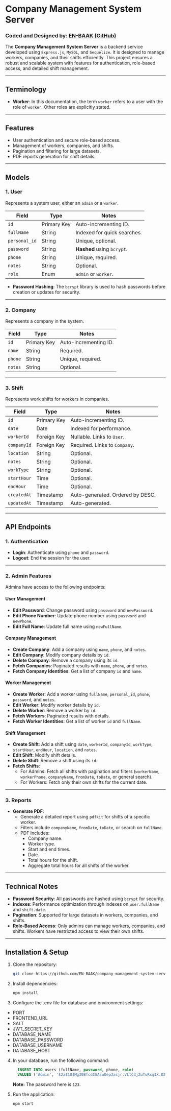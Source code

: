 # Company Management System Server

### Coded and Designed by: [EN-BAAK (GitHub)](https://github.com/EN-BAAK)

The **Company Management System Server** is a backend service developed using `Express.js`, `MySQL`, and `Sequelize`. It is designed to manage workers, companies, and their shifts efficiently. This project ensures a robust and scalable system with features for authentication, role-based access, and detailed shift management.

---

## Terminology

- **Worker**: In this documentation, the term `worker` refers to a user with the role of `worker`. Other roles are explicitly stated.

---

## Features

- User authentication and secure role-based access.
- Management of workers, companies, and shifts.
- Pagination and filtering for large datasets.
- PDF reports generation for shift details.

---

## Models

### 1. **User**

Represents a system user, either an `admin` or a `worker`.

| Field         | Type        | Notes                       |
| ------------- | ----------- | --------------------------- |
| `id`          | Primary Key | Auto-incrementing ID.       |
| `fullName`    | String      | Indexed for quick searches. |
| `personal_id` | String      | Unique, optional.           |
| `password`    | String      | **Hashed** using `bcrypt`.  |
| `phone`       | String      | Unique, required.           |
| `notes`       | String      | Optional.                   |
| `role`        | Enum        | `admin` or `worker`.        |

- **Password Hashing**: The `bcrypt` library is used to hash passwords before creation or updates for security.

---

### 2. **Company**

Represents a company in the system.

| Field   | Type        | Notes                 |
| ------- | ----------- | --------------------- |
| `id`    | Primary Key | Auto-incrementing ID. |
| `name`  | String      | Required.             |
| `phone` | String      | Unique, required.     |
| `notes` | String      | Optional.             |

---

### 3. **Shift**

Represents work shifts for workers in companies.

| Field       | Type        | Notes                            |
| ----------- | ----------- | -------------------------------- |
| `id`        | Primary Key | Auto-incrementing ID.            |
| `date`      | Date        | Indexed for performance.         |
| `workerId`  | Foreign Key | Nullable. Links to `User`.       |
| `companyId` | Foreign Key | Required. Links to `Company`.    |
| `location`  | String      | Optional.                        |
| `notes`     | String      | Optional.                        |
| `workType`  | String      | Optional.                        |
| `startHour` | Time        | Optional.                        |
| `endHour`   | Time        | Optional.                        |
| `createdAt` | Timestamp   | Auto-generated. Ordered by DESC. |
| `updatedAt` | Timestamp   | Auto-generated.                  |

---

## API Endpoints

### 1. **Authentication**

- **Login**: Authenticate using `phone` and `password`.
- **Logout**: End the session for the user.

---

### 2. **Admin Features**

Admins have access to the following endpoints:

#### User Management

- **Edit Password**: Change password using `password` and `newPassword`.
- **Edit Phone Number**: Update phone number using `password` and `newPhone`.
- **Edit Full Name**: Update full name using `newFullName`.

#### Company Management

- **Create Company**: Add a company using `name`, `phone`, and `notes`.
- **Edit Company**: Modify company details by `id`.
- **Delete Company**: Remove a company using its `id`.
- **Fetch Companies**: Paginated results with `name`, `phone`, and `notes`.
- **Fetch Company Identities**: Get a list of company `id` and `name`.

#### Worker Management

- **Create Worker**: Add a worker using `fullName`, `personal_id`, `phone`, `password`, and `notes`.
- **Edit Worker**: Modify worker details by `id`.
- **Delete Worker**: Remove a worker by `id`.
- **Fetch Workers**: Paginated results with details.
- **Fetch Worker Identities**: Get a list of worker `id` and `fullName`.

#### Shift Management

- **Create Shift**: Add a shift using `date`, `workerId`, `companyId`, `workType`, `startHour`, `endHour`, `location`, and `notes`.
- **Edit Shift**: Modify shift details.
- **Delete Shift**: Remove a shift using its `id`.
- **Fetch Shifts**:
  - For Admins: Fetch all shifts with pagination and filters (`workerName`, `workerPhone`, `companyName`, `fromDate`, `toDate`, or general search).
  - For Workers: Fetch only their own shifts for the current date.

---

### 3. **Reports**

- **Generate PDF**:
  - Generate a detailed report using `pdfkit` for shifts of a specific worker.
  - Filters include `companyName`, `fromDate`, `toDate`, or search on `fullName`.
  - PDF Includes:
    - Company name.
    - Worker type.
    - Start and end times.
    - Date.
    - Total hours for the shift.
    - Aggregate total hours for all shifts of the worker.

---

## Technical Notes

- **Password Security**: All passwords are hashed using `bcrypt` for security.
- **Indexes**: Performance optimization through indexes on `user.fullName` and `shift.date`.
- **Pagination**: Supported for large datasets in workers, companies, and shifts.
- **Role-Based Access**: Only admins can manage workers, companies, and shifts. Workers have restricted access to view their own shifts.

---

## Installation & Setup

1. Clone the repository:
   ```bash
   git clone https://github.com/EN-BAAK/company-management-system-server.git
   ```
2. Install dependencies:
   ```bash
   npm install
   ```
3. Configure the .env file for database and environment settings:
  - PORT
  - FRONTEND_URL
  - SALT
  - JWT_SECRET_KEY
  - DATABASE_NAME
  - DATABASE_PASSWORD
  - DATABASE_USERNAME
  - DATABASE_HOST

4. In your database, run the following command:
    ```sql
      INSERT INTO users (fullName, password, phone, role) 
      VALUES ('Admin', '$2a$10$Mg30BfcdCGAsuOepJasjr.VLtC3jZuTuRxqIX.O2g3jhI9xePzy06', '123', 'admin');
    ```
    **Note:** The password here is `123`.


5. Run the application:
   ```bash
   npm start
   ```
